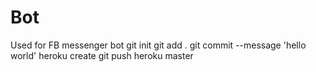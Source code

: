 # Bot
Used for FB messenger bot
git init
git add .
git commit --message 'hello world'
heroku create
git push heroku master
